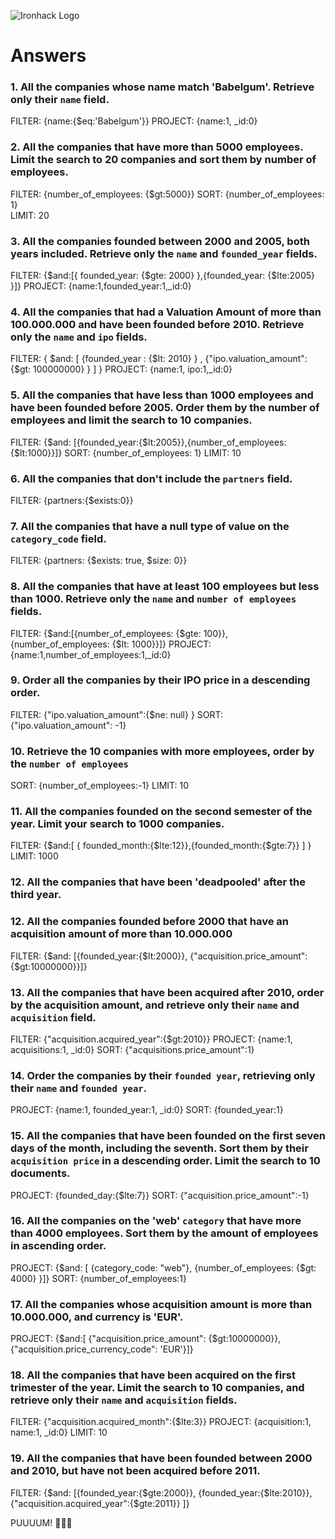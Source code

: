 ![Ironhack Logo](https://i.imgur.com/1QgrNNw.png)

# Answers

### 1. All the companies whose name match 'Babelgum'. Retrieve only their `name` field.

FILTER: {name:{$eq:'Babelgum'}}
PROJECT: {name:1, _id:0}

### 2. All the companies that have more than 5000 employees. Limit the search to 20 companies and sort them by **number of employees**.

FILTER: {number_of_employees: {$gt:5000}}
SORT: {number_of_employees: 1}  
LIMIT: 20

### 3. All the companies founded between 2000 and 2005, both years included. Retrieve only the `name` and `founded_year` fields.

FILTER: {$and:[{ founded_year: {$gte: 2000} },{founded_year: {$lte:2005} }]}
PROJECT: {name:1,founded_year:1,_id:0}

### 4. All the companies that had a Valuation Amount of more than 100.000.000 and have been founded before 2010. Retrieve only the `name` and `ipo` fields.

FILTER: { $and: [ {founded_year : {$lt: 2010} } , {"ipo.valuation_amount": {$gt: 100000000} } ] }
PROJECT: {name:1, ipo:1,_id:0}

### 5. All the companies that have less than 1000 employees and have been founded before 2005. Order them by the number of employees and limit the search to 10 companies.

FILTER: {$and: [{founded_year:{$lt:2005}},{number_of_employees: {$lt:1000}}]}
SORT: {number_of_employees: 1}
LIMIT: 10

### 6. All the companies that don't include the `partners` field.

<!-- All the companies include the `partners` field -->
FILTER: {partners:{$exists:0}}

### 7. All the companies that have a null type of value on the `category_code` field.

FILTER: {partners: {$exists: true, $size: 0}}

### 8. All the companies that have at least 100 employees but less than 1000. Retrieve only the `name` and `number of employees` fields.

FILTER: {$and:[{number_of_employees: {$gte: 100}},{number_of_employees: {$lt: 1000}}]}
PROJECT: {name:1,number_of_employees:1,_id:0}

### 9. Order all the companies by their IPO price in a descending order.

FILTER: {"ipo.valuation_amount":{$ne: null} }
SORT:  {"ipo.valuation_amount": -1}

### 10. Retrieve the 10 companies with more employees, order by the `number of employees`

SORT: {number_of_employees:-1}
LIMIT: 10

### 11. All the companies founded on the second semester of the year. Limit your search to 1000 companies.

FILTER: {$and:[ { founded_month:{$lte:12}},{founded_month:{$gte:7}} ] }
LIMIT: 1000

### 12. All the companies that have been 'deadpooled' after the third year.

<!-- Imposible is nothing... but not today 🤷🏻‍♂️-->

### 12. All the companies founded before 2000 that have an acquisition amount of more than 10.000.000

FILTER: {$and: [{founded_year:{$lt:2000}}, {"acquisition.price_amount":{$gt:10000000}}]}

### 13. All the companies that have been acquired after 2010, order by the acquisition amount, and retrieve only their `name` and `acquisition` field.

FILTER: {"acquisition.acquired_year":{$gt:2010}}
PROJECT: {name:1, acquisitions:1, _id:0}
SORT: {"acquisitions.price_amount":1}

### 14. Order the companies by their `founded year`, retrieving only their `name` and `founded year`.

PROJECT: {name:1, founded_year:1, _id:0}
SORT: {founded_year:1}

### 15. All the companies that have been founded on the first seven days of the month, including the seventh. Sort them by their `acquisition price` in a descending order. Limit the search to 10 documents.

PROJECT: {founded_day:{$lte:7}}
SORT: {"acquisition.price_amount":-1}

### 16. All the companies on the 'web' `category` that have more than 4000 employees. Sort them by the amount of employees in ascending order.

PROJECT: {$and: [ {category_code: "web"}, {number_of_employees: {$gt: 4000} }]}
SORT: {number_of_employees:1}

### 17. All the companies whose acquisition amount is more than 10.000.000, and currency is 'EUR'.

PROJECT: {$and:[ {"acquisition.price_amount": {$gt:10000000}},{"acquisition.price_currency_code": 'EUR'}]}

### 18. All the companies that have been acquired on the first trimester of the year. Limit the search to 10 companies, and retrieve only their `name` and `acquisition` fields.

FILTER: {"acquisition.acquired_month":{$lte:3}}
PROJECT: {acquisition:1, name:1, _id:0}
LIMIT: 10

### 19. All the companies that have been founded between 2000 and 2010, but have not been acquired before 2011.

FILTER: {$and: [{founded_year:{$gte:2000}}, {founded_year:{$lte:2010}},{"acquisition.acquired_year":{$gte:2011}} ]}

PUUUUM! 🚀💪🏼